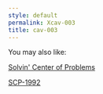 ```yaml
---
style: default
permalink: Xcav-003
title: cav-003
---
```

You may also like:

[Solvin' Center of Problems](http://scp-wiki.net/solvin-center-of-problems)

[SCP-1992](http://scp-wiki.net/scp-1992)
